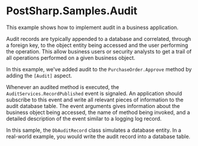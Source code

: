 # PostSharp.Samples.Audit

This example shows how to implement audit in a business application.

Audit records are typically appended to a database and correlated, through a foreign key, to the object entity being accessed and the user performing the operation.
This allow business users or security analysts to get a trail of all operations performed on a given business object.

In this example, we've added audit to the `PurchaseOrder.Approve` method by adding the `[Audit]` aspect. 

Whenever an audited method is executed, the `AuditServices.RecordPublished` event is signaled. An application should subscribe
to this event and write all relevant pieces of information to the audit database table. The event arguments gives information about
the business object being accessed, the name of method being invoked, and a detailed description of the event similar to a logging log record.

In this sample, the `DbAuditRecord` class simulates a database entity. In a real-world example, you would write the audit record into a database table.



